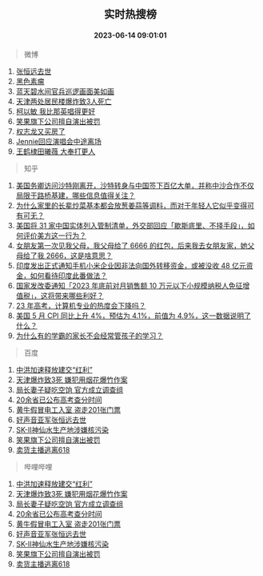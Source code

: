 <div align="center"><h2>实时热搜榜</h2><h4>2023-06-14 09:01:01</h4></div>

> 微博  

1. [张恒远去世](https://s.weibo.com/weibo?q=%23%E5%BC%A0%E6%81%92%E8%BF%9C%E5%8E%BB%E4%B8%96%23&t=31&band_rank=1&Refer=top)<br />
2. [黑色素瘤](https://s.weibo.com/weibo?q=%E9%BB%91%E8%89%B2%E7%B4%A0%E7%98%A4&t=31&band_rank=2&Refer=top)<br />
3. [蓝天碧水间官兵巡逻画面美如画](https://s.weibo.com/weibo?q=%23%E8%93%9D%E5%A4%A9%E7%A2%A7%E6%B0%B4%E9%97%B4%E5%AE%98%E5%85%B5%E5%B7%A1%E9%80%BB%E7%94%BB%E9%9D%A2%E7%BE%8E%E5%A6%82%E7%94%BB%23&t=31&band_rank=3&Refer=top)<br />
4. [天津两处居民楼爆炸致3人死亡](https://s.weibo.com/weibo?q=%23%E5%A4%A9%E6%B4%A5%E4%B8%A4%E5%A4%84%E5%B1%85%E6%B0%91%E6%A5%BC%E7%88%86%E7%82%B8%E8%87%B43%E4%BA%BA%E6%AD%BB%E4%BA%A1%23&t=31&band_rank=4&Refer=top)<br />
5. [柯以敏 我比那英唱得更好](https://s.weibo.com/weibo?q=%E6%9F%AF%E4%BB%A5%E6%95%8F%20%E6%88%91%E6%AF%94%E9%82%A3%E8%8B%B1%E5%94%B1%E5%BE%97%E6%9B%B4%E5%A5%BD&t=31&band_rank=5&Refer=top)<br />
6. [笑果旗下公司擅自演出被罚](https://s.weibo.com/weibo?q=%23%E7%AC%91%E6%9E%9C%E6%97%97%E4%B8%8B%E5%85%AC%E5%8F%B8%E6%93%85%E8%87%AA%E6%BC%94%E5%87%BA%E8%A2%AB%E7%BD%9A%23&t=31&band_rank=6&Refer=top)<br />
7. [权志龙又买房了](https://s.weibo.com/weibo?q=%23%E6%9D%83%E5%BF%97%E9%BE%99%E5%8F%88%E4%B9%B0%E6%88%BF%E4%BA%86%23&t=31&band_rank=7&Refer=top)<br />
8. [Jennie回应演唱会中途离场](https://s.weibo.com/weibo?q=%23Jennie%E5%9B%9E%E5%BA%94%E6%BC%94%E5%94%B1%E4%BC%9A%E4%B8%AD%E9%80%94%E7%A6%BB%E5%9C%BA%23&t=31&band_rank=8&Refer=top)<br />
9. [王鹤棣田曦薇 大奉打更人](https://s.weibo.com/weibo?q=%E7%8E%8B%E9%B9%A4%E6%A3%A3%E7%94%B0%E6%9B%A6%E8%96%87%20%E5%A4%A7%E5%A5%89%E6%89%93%E6%9B%B4%E4%BA%BA&t=31&band_rank=9&Refer=top)<br />

> 知乎  

1. [美国务卿访问沙特刚离开，沙特转身与中国签下百亿大单，并称中沙合作不仅局限于路桥基建，哪些信息值得关注？](https://www.zhihu.com/question/606359019)<br />
2. [为什么家里的长辈炒菜基本都会放葱姜蒜等调料，而对于年轻人它似乎变得可有可无？](https://www.zhihu.com/question/605464337)<br />
3. [美国将 31 家中国实体列入管制清单，外交部回应「歇斯底里、不择手段」，如何评价美方这一行为？](https://www.zhihu.com/question/606370209)<br />
4. [女朋友第一次见我父母，我父母给了 6666 的红包，后来我去女朋友家，她父母给了我 2666，这是啥意思？](https://www.zhihu.com/question/606116935)<br />
5. [印度发出正式通知手机小米企业因非法向国外转移资金，或被没收 48 亿元资金，如何看待印度此番做法？](https://www.zhihu.com/question/606367251)<br />
6. [国家发改委通知「2023 年底前对月销售额 10 万元以下小规模纳税人免征增值税」，这将带来哪些利好？](https://www.zhihu.com/question/606387626)<br />
7. [23 年高考，计算机专业的热度会下降吗？](https://www.zhihu.com/question/605789694)<br />
8. [美国 5 月 CPI 同比上升 4%，预估为 4.1%，前值为 4.9%，这一数据说明了什么？](https://www.zhihu.com/question/606450232)<br />
9. [为什么有的学霸的家长不会经常管孩子的学习？](https://www.zhihu.com/question/599686343)<br />

> 百度  

1. [中洪加速释放建交“红利”](https://www.baidu.com/s?wd=%E4%B8%AD%E6%B4%AA%E5%8A%A0%E9%80%9F%E9%87%8A%E6%94%BE%E5%BB%BA%E4%BA%A4%E2%80%9C%E7%BA%A2%E5%88%A9%E2%80%9D&sa=fyb_news&rsv_dl=fyb_news)<br />
2. [天津爆炸致3死 嫌犯用烟花爆竹作案](https://www.baidu.com/s?wd=%E5%A4%A9%E6%B4%A5%E7%88%86%E7%82%B8%E8%87%B43%E6%AD%BB+%E5%AB%8C%E7%8A%AF%E7%94%A8%E7%83%9F%E8%8A%B1%E7%88%86%E7%AB%B9%E4%BD%9C%E6%A1%88&sa=fyb_news&rsv_dl=fyb_news)<br />
3. [局长妻子疑吃空饷 官方成立调查组](https://www.baidu.com/s?wd=%E5%B1%80%E9%95%BF%E5%A6%BB%E5%AD%90%E7%96%91%E5%90%83%E7%A9%BA%E9%A5%B7+%E5%AE%98%E6%96%B9%E6%88%90%E7%AB%8B%E8%B0%83%E6%9F%A5%E7%BB%84&sa=fyb_news&rsv_dl=fyb_news)<br />
4. [20余省已公布高考查分时间](https://www.baidu.com/s?wd=20%E4%BD%99%E7%9C%81%E5%B7%B2%E5%85%AC%E5%B8%83%E9%AB%98%E8%80%83%E6%9F%A5%E5%88%86%E6%97%B6%E9%97%B4&sa=fyb_news&rsv_dl=fyb_news)<br />
5. [黄牛假冒电工入室 盗走201张门票](https://www.baidu.com/s?wd=%E9%BB%84%E7%89%9B%E5%81%87%E5%86%92%E7%94%B5%E5%B7%A5%E5%85%A5%E5%AE%A4+%E7%9B%97%E8%B5%B0201%E5%BC%A0%E9%97%A8%E7%A5%A8&sa=fyb_news&rsv_dl=fyb_news)<br />
6. [好声音亚军张恒远去世](https://www.baidu.com/s?wd=%E5%A5%BD%E5%A3%B0%E9%9F%B3%E4%BA%9A%E5%86%9B%E5%BC%A0%E6%81%92%E8%BF%9C%E5%8E%BB%E4%B8%96&sa=fyb_news&rsv_dl=fyb_news)<br />
7. [SK-II神仙水生产地涉嫌核污染](https://www.baidu.com/s?wd=SK-II%E7%A5%9E%E4%BB%99%E6%B0%B4%E7%94%9F%E4%BA%A7%E5%9C%B0%E6%B6%89%E5%AB%8C%E6%A0%B8%E6%B1%A1%E6%9F%93&sa=fyb_news&rsv_dl=fyb_news)<br />
8. [笑果旗下公司擅自演出被罚](https://www.baidu.com/s?wd=%E7%AC%91%E6%9E%9C%E6%97%97%E4%B8%8B%E5%85%AC%E5%8F%B8%E6%93%85%E8%87%AA%E6%BC%94%E5%87%BA%E8%A2%AB%E7%BD%9A&sa=fyb_news&rsv_dl=fyb_news)<br />
9. [卖货主播逃离618](https://www.baidu.com/s?wd=%E5%8D%96%E8%B4%A7%E4%B8%BB%E6%92%AD%E9%80%83%E7%A6%BB618&sa=fyb_news&rsv_dl=fyb_news)<br />

> 哔哩哔哩  

1. [中洪加速释放建交“红利”](https://www.baidu.com/s?wd=%E4%B8%AD%E6%B4%AA%E5%8A%A0%E9%80%9F%E9%87%8A%E6%94%BE%E5%BB%BA%E4%BA%A4%E2%80%9C%E7%BA%A2%E5%88%A9%E2%80%9D&sa=fyb_news&rsv_dl=fyb_news)<br />
2. [天津爆炸致3死 嫌犯用烟花爆竹作案](https://www.baidu.com/s?wd=%E5%A4%A9%E6%B4%A5%E7%88%86%E7%82%B8%E8%87%B43%E6%AD%BB+%E5%AB%8C%E7%8A%AF%E7%94%A8%E7%83%9F%E8%8A%B1%E7%88%86%E7%AB%B9%E4%BD%9C%E6%A1%88&sa=fyb_news&rsv_dl=fyb_news)<br />
3. [局长妻子疑吃空饷 官方成立调查组](https://www.baidu.com/s?wd=%E5%B1%80%E9%95%BF%E5%A6%BB%E5%AD%90%E7%96%91%E5%90%83%E7%A9%BA%E9%A5%B7+%E5%AE%98%E6%96%B9%E6%88%90%E7%AB%8B%E8%B0%83%E6%9F%A5%E7%BB%84&sa=fyb_news&rsv_dl=fyb_news)<br />
4. [20余省已公布高考查分时间](https://www.baidu.com/s?wd=20%E4%BD%99%E7%9C%81%E5%B7%B2%E5%85%AC%E5%B8%83%E9%AB%98%E8%80%83%E6%9F%A5%E5%88%86%E6%97%B6%E9%97%B4&sa=fyb_news&rsv_dl=fyb_news)<br />
5. [黄牛假冒电工入室 盗走201张门票](https://www.baidu.com/s?wd=%E9%BB%84%E7%89%9B%E5%81%87%E5%86%92%E7%94%B5%E5%B7%A5%E5%85%A5%E5%AE%A4+%E7%9B%97%E8%B5%B0201%E5%BC%A0%E9%97%A8%E7%A5%A8&sa=fyb_news&rsv_dl=fyb_news)<br />
6. [好声音亚军张恒远去世](https://www.baidu.com/s?wd=%E5%A5%BD%E5%A3%B0%E9%9F%B3%E4%BA%9A%E5%86%9B%E5%BC%A0%E6%81%92%E8%BF%9C%E5%8E%BB%E4%B8%96&sa=fyb_news&rsv_dl=fyb_news)<br />
7. [SK-II神仙水生产地涉嫌核污染](https://www.baidu.com/s?wd=SK-II%E7%A5%9E%E4%BB%99%E6%B0%B4%E7%94%9F%E4%BA%A7%E5%9C%B0%E6%B6%89%E5%AB%8C%E6%A0%B8%E6%B1%A1%E6%9F%93&sa=fyb_news&rsv_dl=fyb_news)<br />
8. [笑果旗下公司擅自演出被罚](https://www.baidu.com/s?wd=%E7%AC%91%E6%9E%9C%E6%97%97%E4%B8%8B%E5%85%AC%E5%8F%B8%E6%93%85%E8%87%AA%E6%BC%94%E5%87%BA%E8%A2%AB%E7%BD%9A&sa=fyb_news&rsv_dl=fyb_news)<br />
9. [卖货主播逃离618](https://www.baidu.com/s?wd=%E5%8D%96%E8%B4%A7%E4%B8%BB%E6%92%AD%E9%80%83%E7%A6%BB618&sa=fyb_news&rsv_dl=fyb_news)<br />
